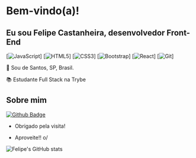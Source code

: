 # Bem-vindo(a)!

 

## Eu sou Felipe Castanheira, desenvolvedor Front-End

 

[![JavaScript](https://img.shields.io/badge/-JavaScript-black?style=flat&logo=javascript)]
[![HTML5](https://img.shields.io/badge/-HTML5-E34F26?style=flat&logo=html5&logoColor=white)]
[![CSS3](https://img.shields.io/badge/-CSS3-1572B6?style=flat&logo=css3)]
[![Bootstrap](https://img.shields.io/badge/-Bootstrap-563D7C?style=flat&logo=bootstrap)]
[![React](https://img.shields.io/badge/-React-black?style=flat&logo=react)]
[![Git](https://img.shields.io/badge/-Git-black?style=flat&logo=git)]

:house_with_garden: Sou de Santos, SP, Brasil.

:books: Estudante Full Stack na Trybe
 

## Sobre mim

[![Github Badge](https://img.shields.io/badge/-Github-000?style=flat-square&logo=Github&logoColor=white&link=https://github.com/FelipeCastanheira)](https://github.com/FelipeCastanheira)

- Obrigado pela visita!

- Aproveite!! o/


![Felipe's GitHub stats](https://github-readme-stats.vercel.app/api?username=felipecastanheira&show_icons=true&theme=radical)
